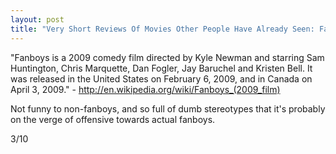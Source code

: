 ```yaml
---
layout: post
title: "Very Short Reviews Of Movies Other People Have Already Seen: Fanboys [2009]"
---
```


"Fanboys is a 2009 comedy film directed by Kyle Newman and starring Sam Huntington, Chris Marquette, Dan Fogler, Jay Baruchel and Kristen Bell. It was released in the United States on February 6, 2009, and in Canada on April 3, 2009." - http://en.wikipedia.org/wiki/Fanboys_(2009_film)

Not funny to non-fanboys, and so full of dumb stereotypes that it's probably on the verge of offensive towards actual fanboys.

3/10
